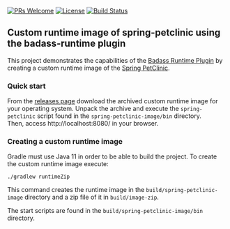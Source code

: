 [![PRs Welcome](https://img.shields.io/badge/PRs-welcome-brightgreen.svg?style=flat-square)](http://makeapullrequest.com)
[![License](https://img.shields.io/badge/License-Apache%202.0-blue.svg)](https://github.com/beryx-gist/badass-runtime-spring-petclinic/blob/master/LICENSE)
[![Build Status](https://img.shields.io/travis/beryx-gist/badass-runtime-spring-petclinic/master.svg?label=Build)](https://travis-ci.org/beryx-gist/badass-runtime-spring-petclinic)

## Custom runtime image of spring-petclinic using the badass-runtime plugin ##

This project demonstrates the capabilities of the [Badass Runtime Plugin](https://github.com/beryx/badass-runtime-plugin/)
by creating a custom runtime image of the [Spring PetClinic](https://github.com/spring-projects/spring-petclinic).

### Quick start
From the [releases page](https://github.com/beryx-gist/badass-runtime-spring-petclinic/releases) download the archived custom runtime image for your operating system.
Unpack the archive and execute the `spring-petclinic` script found in the `spring-petclinic-image/bin` directory.  
Then, access http://localhost:8080/ in your browser.

### Creating a custom runtime image

Gradle must use Java 11 in order to be able to build the project.
To create the custom runtime image execute:

```
./gradlew runtimeZip
```

This command creates the runtime image in the `build/spring-petclinic-image` directory and a zip file of it in `build/image-zip`.

The start scripts are found in the `build/spring-petclinic-image/bin` directory.
